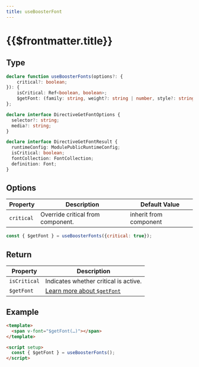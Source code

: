 ```yaml
---
title: useBoosterFont
---
```


# {{$frontmatter.title}}

## Type

```typescript
declare function useBoosterFonts(options?: {
    critical?: boolean;
}): {
    isCritical: Ref<boolean, boolean>;
    $getFont: (family: string, weight?: string | number, style?: string, options?: DirectiveGetFontOptions) => DirectiveGetFontResult;
};

declare interface DirectiveGetFontOptions {
  selector?: string;
  media?: string;
}

declare interface DirectiveGetFontResult {
  runtimeConfig: ModulePublicRuntimeConfig;
  isCritical: boolean;
  fontCollection: FontCollection;
  definition: Font;
}

```

## Options

| Property   | Description                       | Default Value          |
| ---------- | --------------------------------- | ---------------------- |
| `critical` | Override critical from component. | inherit from component |

```js
const { $getFont } = useBoosterFonts({critical: true});
```

## Return

| Property     | Description                                                                                |
| ------------ | ------------------------------------------------------------------------------------------ |
| `isCritical` | Indicates whether critical is active.                                                      |
| `$getFont`   | [Learn more about `$getFont`](/directives/v-font.html#getfont-family-weight-style-options) |

## Example

```html
<template>
  <span v-font="$getFont(…)"></span>
</template>

<script setup>
  const { $getFont } = useBoosterFonts();
</script>
```
